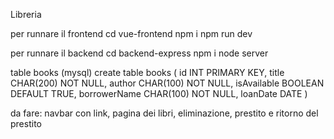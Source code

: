 Libreria

per runnare il frontend
cd vue-frontend
npm i
npm run dev

per runnare il backend
cd backend-express
npm i
node server

table books (mysql)
create table books (
id INT PRIMARY KEY,
title CHAR(200) NOT NULL,
author CHAR(100) NOT NULL,
isAvailable BOOLEAN DEFAULT TRUE,
borrowerName CHAR(100) NOT NULL,
loanDate DATE
)

da fare: 
navbar con link, 
pagina dei libri,
eliminazione, prestito e ritorno del prestito 
